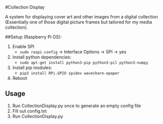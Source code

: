 #Collection Display

A system for displaying cover art and other images from a  digital collection (Essentially one of those digital picture frames but tailored for my media collection).

##Setup (Raspberry Pi OS):
1. Enable SPI
   - `sudo raspi-config` -> Interface Options -> SPI -> yes
2. Install python dependencies:
   - `sudo apt-get install python3-pip python3-pil python3-numpy`
3. Install pip modules:
   -  `pip3 install RPi.GPIO spidev waveshare-epaper`
4. Reboot

## Usage
1. Run CollectionDisplay.py once to generate an empty config file
2. Fill out config.txt
3. Run CollectionDisplay.py
